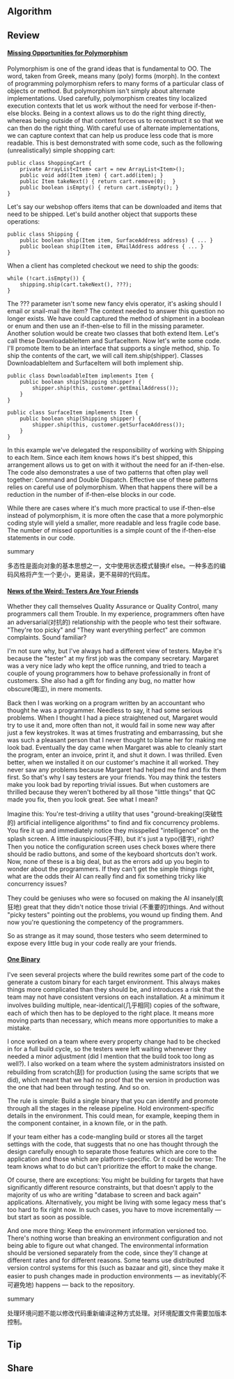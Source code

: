## Algorithm
## Review
#### [Missing Opportunities for Polymorphism](https://97-things-every-x-should-know.gitbooks.io/97-things-every-programmer-should-know/content/en/thing_59/)
Polymorphism is one of the grand ideas that is fundamental to OO. The word, taken from Greek, means many (poly) forms (morph). In the context of programming polymorphism refers to many forms of a particular class of objects or method. But polymorphism isn't simply about alternate implementations. Used carefully, polymorphism creates tiny localized execution contexts that let us work without the need for verbose if-then-else blocks. Being in a context allows us to do the right thing directly, whereas being outside of that context forces us to reconstruct it so that we can then do the right thing. With careful use of alternate implementations, we can capture context that can help us produce less code that is more readable. This is best demonstrated with some code, such as the following (unrealistically) simple shopping cart:
```
public class ShoppingCart {
    private ArrayList<Item> cart = new ArrayList<Item>();
    public void add(Item item) { cart.add(item); }
    public Item takeNext() { return cart.remove(0);  }
    public boolean isEmpty() { return cart.isEmpty(); }
}
```
Let's say our webshop offers items that can be downloaded and items that need to be shipped. Let's build another object that supports these operations:
```
public class Shipping {
    public boolean ship(Item item, SurfaceAddress address) { ... }
    public boolean ship(Item item, EMailAddress address { ... }
}
```
When a client has completed checkout we need to ship the goods:
```
while (!cart.isEmpty()) {
    shipping.ship(cart.takeNext(), ???);
}
```
The ??? parameter isn't some new fancy elvis operator, it's asking should I email or snail-mail the item? The context needed to answer this question no longer exists. We have could captured the method of shipment in a boolean or enum and then use an if-then-else to fill in the missing parameter. Another solution would be create two classes that both extend Item. Let's call these DownloadableItem and SurfaceItem. Now let's write some code. I'll promote Item to be an interface that supports a single method, ship. To ship the contents of the cart, we will call item.ship(shipper). Classes DownloadableItem and SurfaceItem will both implement ship.
```
public class DownloadableItem implements Item {
    public boolean ship(Shipping shipper) {
        shipper.ship(this, customer.getEmailAddress());
    }
}

public class SurfaceItem implements Item {
    public boolean ship(Shipping shipper) {
        shipper.ship(this, customer.getSurfaceAddress());
    }
}
```
In this example we've delegated the responsibility of working with Shipping to each Item. Since each item knows hows it's best shipped, this arrangement allows us to get on with it without the need for an if-then-else. The code also demonstrates a use of two patterns that often play well together: Command and Double Dispatch. Effective use of these patterns relies on careful use of polymorphism. When that happens there will be a reduction in the number of if-then-else blocks in our code.

While there are cases where it's much more practical to use if-then-else instead of polymorphism, it is more often the case that a more polymorphic coding style will yield a smaller, more readable and less fragile code base. The number of missed opportunities is a simple count of the if-then-else statements in our code.

summary

多态性是面向对象的基本思想之一，文中使用状态模式替换if else。一种多态的编码风格将产生一个更小，更易读，更不易碎的代码库。

#### [News of the Weird: Testers Are Your Friends](https://97-things-every-x-should-know.gitbooks.io/97-things-every-programmer-should-know/content/en/thing_60/)
Whether they call themselves Quality Assurance or Quality Control, many programmers call them Trouble. In my experience, programmers often have an adversarial(对抗的) relationship with the people who test their software. "They're too picky" and "They want everything perfect" are common complaints. Sound familiar?

I'm not sure why, but I've always had a different view of testers. Maybe it's because the "tester" at my first job was the company secretary. Margaret was a very nice lady who kept the office running, and tried to teach a couple of young programmers how to behave professionally in front of customers. She also had a gift for finding any bug, no matter how obscure(晦涩), in mere moments.

Back then I was working on a program written by an accountant who thought he was a programmer. Needless to say, it had some serious problems. When I thought I had a piece straightened out, Margaret would try to use it and, more often than not, it would fail in some new way after just a few keystrokes. It was at times frustrating and embarrassing, but she was such a pleasant person that I never thought to blame her for making me look bad. Eventually the day came when Margaret was able to cleanly start the program, enter an invoice, print it, and shut it down. I was thrilled. Even better, when we installed it on our customer's machine it all worked. They never saw any problems because Margaret had helped me find and fix them first.
So that's why I say testers are your friends. You may think the testers make you look bad by reporting trivial issues. But when customers are thrilled because they weren't bothered by all those "little things" that QC made you fix, then you look great. See what I mean?

Imagine this: You're test-driving a utility that uses "ground-breaking(突破性的) artificial intelligence algorithms" to find and fix concurrency problems. You fire it up and immediately notice they misspelled "intelligence" on the splash screen. A little inauspicious(不祥), but it's just a typo(错字), right? Then you notice the configuration screen uses check boxes where there should be radio buttons, and some of the keyboard shortcuts don't work. Now, none of these is a big deal, but as the errors add up you begin to wonder about the programmers. If they can't get the simple things right, what are the odds their AI can really find and fix something tricky like concurrency issues?

They could be geniuses who were so focused on making the AI insanely(疯狂地) great that they didn't notice those trivial (不重要的)things. And without "picky testers" pointing out the problems, you wound up finding them. And now you're questioning the competency of the programmers.

So as strange as it may sound, those testers who seem determined to expose every little bug in your code really are your friends.

#### [One Binary](https://97-things-every-x-should-know.gitbooks.io/97-things-every-programmer-should-know/content/en/thing_61/)
I've seen several projects where the build rewrites some part of the code to generate a custom binary for each target environment. This always makes things more complicated than they should be, and introduces a risk that the team may not have consistent versions on each installation. At a minimum it involves building multiple, near-identical(几乎相同) copies of the software, each of which then has to be deployed to the right place. It means more moving parts than necessary, which means more opportunities to make a mistake.

I once worked on a team where every property change had to be checked in for a full build cycle, so the testers were left waiting whenever they needed a minor adjustment (did I mention that the build took too long as well?). I also worked on a team where the system administrators insisted on rebuilding from scratch(刮) for production (using the same scripts that we did), which meant that we had no proof that the version in production was the one that had been through testing. And so on.

The rule is simple: Build a single binary that you can identify and promote through all the stages in the release pipeline. Hold environment-specific details in the environment. This could mean, for example, keeping them in the component container, in a known file, or in the path.

If your team either has a code-mangling build or stores all the target settings with the code, that suggests that no one has thought through the design carefully enough to separate those features which are core to the application and those which are platform-specific. Or it could be worse: The team knows what to do but can't prioritize the effort to make the change.

Of course, there are exceptions: You might be building for targets that have significantly different resource constraints, but that doesn't apply to the majority of us who are writing "database to screen and back again" applications. Alternatively, you might be living with some legacy mess that's too hard to fix right now. In such cases, you have to move incrementally — but start as soon as possible.

And one more thing: Keep the environment information versioned too. There's nothing worse than breaking an environment configuration and not being able to figure out what changed. The environmental information should be versioned separately from the code, since they'll change at different rates and for different reasons. Some teams use distributed version control systems for this (such as bazaar and git), since they make it easier to push changes made in production environments — as inevitably(不可避免地) happens — back to the repository.

summary 

处理环境问题不能以修改代码重新编译这种方式处理。对环境配置文件需要加版本控制。

## Tip
## Share
